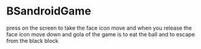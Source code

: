 # BSandroidGame


press on the screen to take the face icon move and when you release 
the face icon move down and gola of the game is to eat the ball 
and to escape from the black block


